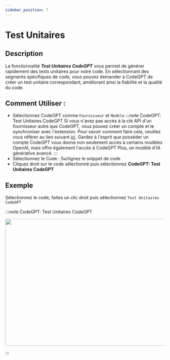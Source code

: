 ```yaml
---
sidebar_position: 7
---
```


# Test Unitaires

## Description
La fonctionnalité ***Test Unitaires CodeGPT*** vous permet de générer rapidement des tests unitaires pour votre code. En sélectionnant des segments spécifiques de code, vous pouvez demander à CodeGPT de créer un test unitaire correspondant, améliorant ainsi la fiabilité et la qualité du code.

## Comment Utiliser :
- Sélectionnez CodeGPT comme `Fournisseur` et `Modèle`
:::note CodeGPT: Test Unitaires CodeGPT
Si vous n'avez pas accès à la clé API d'un fournisseur autre que CodeGPT, vous pouvez créer un compte et le synchroniser avec l'extension. Pour savoir comment faire cela, veuillez vous référer au lien suivant [ici](https://intercom.help/codegpt/fr/articles/8699317-se-connecter-avec-codegpt-nouvelle-extension). Gardez à l'esprit que posséder un compte CodeGPT vous donne non seulement accès à certains modèles OpenAI, mais offre également l'accès à CodeGPT Plus, un modèle d'IA générative avancé.
:::
- Sélectionnez le Code : Surlignez le snippet de code
- Cliquez droit sur le code sélectionné puis sélectionnez **CodeGPT: Test Unitaires CodeGPT**

## Exemple
Sélectionnez le code, faites un clic droit puis sélectionnez `Test Unitaires CodeGPT`

:::note CodeGPT: Test Unitaires CodeGPT
<p align="center">
  <img width="650" height="400" src="https://github.com/davila7/code-gpt-docs/assets/37567214/033952ac-dfa4-48c3-aca6-737ca02b29e3" />
</p>
:::


